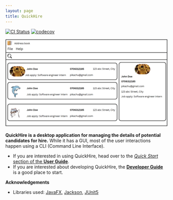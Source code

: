 ```yaml
---
layout: page
title: QuickHire
---
```


[![CI Status](https://github.com/se-edu/addressbook-level3/workflows/Java%20CI/badge.svg)](https://github.com/se-edu/addressbook-level3/actions)
[![codecov](https://codecov.io/gh/se-edu/addressbook-level3/branch/master/graph/badge.svg)](https://codecov.io/gh/se-edu/addressbook-level3)

![Ui](images/Ui.png)

**QuickHire is a desktop application for managing the details of potential candidates for hire.** While it has a GUI, most of the user interactions happen using a CLI (Command Line Interface).

* If you are interested in using QuickHire, head over to the [_Quick Start_ section of the **User Guide**](UserGuide.html#quick-start).
* If you are interested about developing QuickHire, the [**Developer Guide**](DeveloperGuide.html) is a good place to start.


**Acknowledgements**

* Libraries used: [JavaFX](https://openjfx.io/), [Jackson](https://github.com/FasterXML/jackson), [JUnit5](https://github.com/junit-team/junit5)
